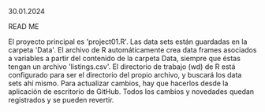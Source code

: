 30.01.2024

READ ME

El proyecto principal es 'project01.R'.
Las data sets están guardadas en la carpeta 'Data'.
El archivo de R automáticamente crea data frames asociados a variables a partir del contenido de la carpeta Data, siempre que éstas tengan un archivo 'listings.csv'.
El directorio de trabajo (wd) de R está configurado para ser el directorio del propio archivo, y buscará los data sets ahí mismo.
Para actualizar cambios, hay que hacerlos desde la aplicación de escritorio de GitHub.
Todos los cambios y novedades quedan registrados y se pueden revertir.
